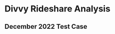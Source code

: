 # Divvy Rideshare Analysis

## December 2022 Test Case

<link href="December_revenue_sunburst.html" rel="import">

<link href="December_Ridecount_sunburst.html" rel="import">